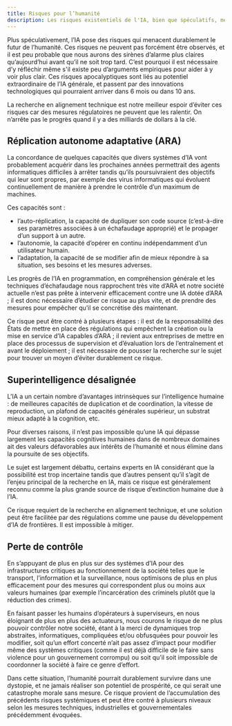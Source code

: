 ```yaml
---
title: Risques pour l’humanité
description: Les risques existentiels de l'IA, bien que spéculatifs, menacent l'avenir de l'humanité et nécessitent une réflexion anticipée et des recherches en alignement technique, car la régulation seule ne peut contrer l'attrait économique du progrès dans ce domaine.
---
```


Plus spéculativement, l’IA pose des risques qui menacent durablement le futur de l’humanité. Ces risques ne peuvent pas forcément être observés, et il est peu probable que nous aurons des sirènes d’alarme plus claires qu’aujourd’hui avant qu’il ne soit trop tard. C’est pourquoi il est nécessaire d’y réfléchir même s'il existe peu d’arguments empiriques pour aider à y voir plus clair. Ces risques apocalyptiques sont liés au potentiel extraordinaire de l’IA générale, et passent par des innovations technologiques qui pourraient arriver dans 6 mois ou dans 10 ans.

La recherche en alignement technique est notre meilleur espoir d’éviter ces risques car des mesures régulatoires ne peuvent que les ralentir. On n’arrête pas le progrès quand il y a des milliards de dollars à la clé.

## Réplication autonome adaptative (ARA)

La concordance de quelques capacités que divers systèmes d’IA vont probablement acquérir dans les prochaines années permettrait des agents informatiques difficiles à arrêter tandis qu’ils poursuivraient des objectifs qui leur sont propres, par exemple des virus informatiques qui évoluent continuellement de manière à prendre le contrôle d’un maximum de machines.

Ces capacités sont :

- l’auto-réplication, la capacité de dupliquer son code source (c’est-à-dire ses paramètres associées à un échafaudage approprié) et le propager d’un support à un autre.
- l’autonomie, la capacité d’opérer en continu indépendamment d’un utilisateur humain.
- l’adaptation, la capacité de se modifier afin de mieux répondre à sa situation, ses besoins et les mesures adverses.

Les progrès de l’IA en programmation, en compréhension générale et les techniques d’échafaudage nous rapprochent très vite d’ARA et notre société actuelle n’est pas prête à intervenir efficacement contre une IA dotée d’ARA ; il est donc nécessaire d’étudier ce risque au plus vite, et de prendre des mesures pour empêcher qu’il se concrétise dès maintenant.

Ce risque peut être contré à plusieurs étapes : il est de la responsabilité des États de mettre en place des régulations qui empêchent la création ou la mise en service d’IA capables d’ARA ; il revient aux entreprises de mettre en place des processus de supervision et d’évaluation lors de l’entraînement et avant le déploiement ; il est nécessaire de pousser la recherche sur le sujet pour trouver un moyen d’éviter durablement ce risque.

## Superintelligence désalignée

L’IA a un certain nombre d’avantages intrinsèques sur l’intelligence humaine : de meilleures capacités de duplication et de coordination, la vitesse de reproduction, un plafond de capacités générales supérieur, un substrat mieux adapté à la cognition, etc.

Pour diverses raisons, il n’est pas impossible qu’une IA qui dépasse largement les capacités cognitives humaines dans de nombreux domaines ait des valeurs défavorables aux intérêts de l’humanité et nous élimine dans la poursuite de ses objectifs.

Le sujet est largement débattu, certains experts en IA considérant que la possibilité est trop incertaine tandis que d’autres pensent qu’il s’agit de l’enjeu principal de la recherche en IA, mais ce risque est généralement reconnu comme la plus grande source de risque d’extinction humaine due à l’IA.

Ce risque requiert de la recherche en alignement technique, et une solution peut être facilitée par des régulations comme une pause du développement d’IA de frontières. Il est impossible à mitiger.

## Perte de contrôle

En s’appuyant de plus en plus sur des systèmes d’IA pour des infrastructures critiques au fonctionnement de la société telles que le transport, l’information et la surveillance, nous optimisons de plus en plus efficacement pour des mesures qui correspondent plus ou moins aux valeurs humaines (par exemple l’incarcération des criminels plutôt que la réduction des crimes).

En faisant passer les humains d’opérateurs à superviseurs, en nous éloignant de plus en plus des actuateurs, nous courons le risque de ne plus pouvoir contrôler notre société, étant à la merci de dynamiques trop abstraites, informatiques, compliquées et/ou obfusquées pour pouvoir les modifier, soit qu’un effort concerté n’ait pas assez d’impact pour modifier même des systèmes critiques (comme il est déjà difficile de le faire sans violence pour un gouvernement corrompu) ou soit qu’il soit impossible de coordonner la société à faire ce genre d’effort.

Dans cette situation, l’humanité pourrait durablement survivre dans une dystopie, et ne jamais réaliser son potentiel de prospérité, ce qui serait une catastrophe morale sans mesure.
Ce risque provient de l’accumulation des précédents risques systémiques et peut être contré à plusieurs niveaux selon les mesures techniques, industrielles et gouvernementales précédemment évoquées.
